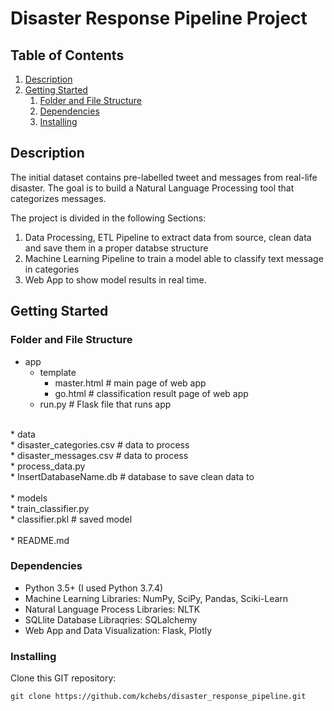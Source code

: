 # Disaster Response Pipeline Project

## Table of Contents
1. [Description](#description)
2. [Getting Started](#getting_started)
	1. [Folder and File Structure](#folder_and_file_structure)
	2. [Dependencies](#dependencies)
	3. [Installing](#installing)

<a name="descripton"></a>
## Description

The initial dataset contains pre-labelled tweet and messages from real-life disaster. 
The goal is to build a Natural Language Processing tool that categorizes messages.

The project is divided in the following Sections:

1. Data Processing, ETL Pipeline to extract data from source, clean data and save them in a proper databse structure
2. Machine Learning Pipeline to train a model able to classify text message in categories
3. Web App to show model results in real time. 

<a name="getting_started"></a>
## Getting Started

<a name="folder_and_file_structure"></a>
### Folder and File Structure

* app <br />
	* template <br />
		* master.html  # main page of web app <br />
		* go.html  # classification result page of web app <br />
	* run.py  # Flask file that runs app <br />
<br />
* data <br />
	* disaster_categories.csv  # data to process <br />
	* disaster_messages.csv  # data to process <br />
	* process_data.py <br />
	* InsertDatabaseName.db   # database to save clean data to <br />
<br />
* models <br />
	* train_classifier.py <br />
	* classifier.pkl  # saved model <br />
<br />
* README.md <br />

<a name="dependencies"></a>
### Dependencies
* Python 3.5+ (I used Python 3.7.4)
* Machine Learning Libraries: NumPy, SciPy, Pandas, Sciki-Learn
* Natural Language Process Libraries: NLTK
* SQLlite Database Libraqries: SQLalchemy
* Web App and Data Visualization: Flask, Plotly

<a name="installing"></a>
### Installing
Clone this GIT repository:
```
git clone https://github.com/kchebs/disaster_response_pipeline.git
```
